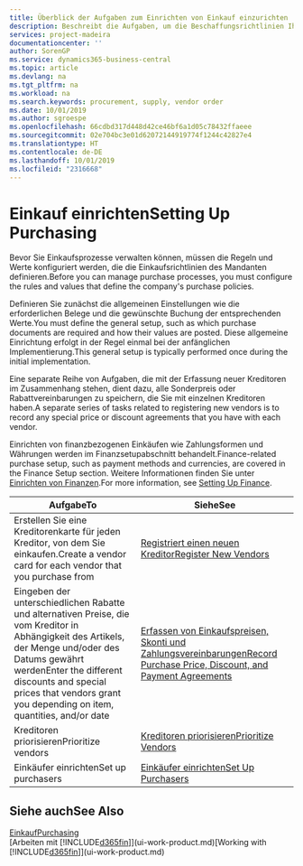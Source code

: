 ```yaml
---
title: Überblick der Aufgaben zum Einrichten von Einkauf einzurichten | Microsoft Docs
description: Beschreibt die Aufgaben, um die Beschaffungsrichtlinien Ihres Mandanten festzulegen und Ihre Einkaufsprozesse einzurichten.
services: project-madeira
documentationcenter: ''
author: SorenGP
ms.service: dynamics365-business-central
ms.topic: article
ms.devlang: na
ms.tgt_pltfrm: na
ms.workload: na
ms.search.keywords: procurement, supply, vendor order
ms.date: 10/01/2019
ms.author: sgroespe
ms.openlocfilehash: 66cdbd317d448d42ce46bf6a1d05c78432ffaeee
ms.sourcegitcommit: 02e704bc3e01d62072144919774f1244c42827e4
ms.translationtype: HT
ms.contentlocale: de-DE
ms.lasthandoff: 10/01/2019
ms.locfileid: "2316668"
---
```

# <a name="setting-up-purchasing"></a><span data-ttu-id="4894a-103">Einkauf einrichten</span><span class="sxs-lookup"><span data-stu-id="4894a-103">Setting Up Purchasing</span></span>
<span data-ttu-id="4894a-104">Bevor Sie Einkaufsprozesse verwalten können, müssen die Regeln und Werte konfiguriert werden, die die Einkaufsrichtlinien des Mandanten definieren.</span><span class="sxs-lookup"><span data-stu-id="4894a-104">Before you can manage purchase processes, you must configure the rules and values that define the company's purchase policies.</span></span>

<span data-ttu-id="4894a-105">Definieren Sie zunächst die allgemeinen Einstellungen wie die erforderlichen Belege und die gewünschte Buchung der entsprechenden Werte.</span><span class="sxs-lookup"><span data-stu-id="4894a-105">You must define the general setup, such as which purchase documents are required and how their values are posted.</span></span> <span data-ttu-id="4894a-106">Diese allgemeine Einrichtung erfolgt in der Regel einmal bei der anfänglichen Implementierung.</span><span class="sxs-lookup"><span data-stu-id="4894a-106">This general setup is typically performed once during the initial implementation.</span></span>

<span data-ttu-id="4894a-107">Eine separate Reihe von Aufgaben, die mit der Erfassung neuer Kreditoren im Zusammenhang stehen, dient dazu, alle Sonderpreis oder Rabattvereinbarungen zu speichern, die Sie mit einzelnen Kreditoren haben.</span><span class="sxs-lookup"><span data-stu-id="4894a-107">A separate series of tasks related to registering new vendors is to record any special price or discount agreements that you have with each vendor.</span></span>

<span data-ttu-id="4894a-108">Einrichten von finanzbezogenen Einkäufen wie Zahlungsformen und Währungen werden im Finanzsetupabschnitt behandelt.</span><span class="sxs-lookup"><span data-stu-id="4894a-108">Finance-related purchase setup, such as payment methods and currencies, are covered in the Finance Setup section.</span></span> <span data-ttu-id="4894a-109">Weitere Informationen finden Sie unter [Einrichten von Finanzen](finance-setup-finance.md).</span><span class="sxs-lookup"><span data-stu-id="4894a-109">For more information, see [Setting Up Finance](finance-setup-finance.md).</span></span>

| <span data-ttu-id="4894a-110">Aufgabe</span><span class="sxs-lookup"><span data-stu-id="4894a-110">To</span></span> | <span data-ttu-id="4894a-111">Siehe</span><span class="sxs-lookup"><span data-stu-id="4894a-111">See</span></span> |
| --- | --- |
| <span data-ttu-id="4894a-112">Erstellen Sie eine Kreditorenkarte für jeden Kreditor, von dem Sie einkaufen.</span><span class="sxs-lookup"><span data-stu-id="4894a-112">Create a vendor card for each vendor that you purchase from</span></span>|[<span data-ttu-id="4894a-113">Registriert einen neuen Kreditor</span><span class="sxs-lookup"><span data-stu-id="4894a-113">Register New Vendors</span></span>](purchasing-how-register-new-vendors.md) |
| <span data-ttu-id="4894a-114">Eingeben der unterschiedlichen Rabatte und alternativen Preise, die vom Kreditor in Abhängigkeit des Artikels, der Menge und/oder des Datums gewährt werden</span><span class="sxs-lookup"><span data-stu-id="4894a-114">Enter the different discounts and special prices that vendors grant you depending on item, quantities, and/or date</span></span> |[<span data-ttu-id="4894a-115">Erfassen von Einkaufspreisen, Skonti und Zahlungsvereinbarungen</span><span class="sxs-lookup"><span data-stu-id="4894a-115">Record Purchase Price, Discount, and Payment Agreements</span></span>](purchasing-how-record-purchase-price-discount-payment-agreements.md) |
| <span data-ttu-id="4894a-116">Kreditoren priorisieren</span><span class="sxs-lookup"><span data-stu-id="4894a-116">Prioritize vendors</span></span> |[<span data-ttu-id="4894a-117">Kreditoren priorisieren</span><span class="sxs-lookup"><span data-stu-id="4894a-117">Prioritize Vendors</span></span>](purchasing-how-prioritize-vendors.md) |
| <span data-ttu-id="4894a-118">Einkäufer einrichten</span><span class="sxs-lookup"><span data-stu-id="4894a-118">Set up purchasers</span></span> |[<span data-ttu-id="4894a-119">Einkäufer einrichten</span><span class="sxs-lookup"><span data-stu-id="4894a-119">Set Up Purchasers</span></span>](purchasing-how-setup-purchasers.md) |

## <a name="see-also"></a><span data-ttu-id="4894a-120">Siehe auch</span><span class="sxs-lookup"><span data-stu-id="4894a-120">See Also</span></span>
[<span data-ttu-id="4894a-121">Einkauf</span><span class="sxs-lookup"><span data-stu-id="4894a-121">Purchasing</span></span>](purchasing-manage-purchasing.md)  
<span data-ttu-id="4894a-122">[Arbeiten mit [!INCLUDE[d365fin](includes/d365fin_md.md)]](ui-work-product.md)</span><span class="sxs-lookup"><span data-stu-id="4894a-122">[Working with [!INCLUDE[d365fin](includes/d365fin_md.md)]](ui-work-product.md)</span></span>
